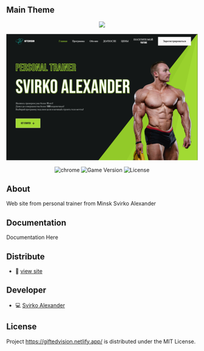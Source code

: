 ## Main Theme
<p align="center">
      <img src="bra1.png" width="726">
</p>


<p align="center">
      <img src="fon2.png" width="726">
</p>

<p align="center">
   <img src="https://img.shields.io/badge/version-chrome-green" alt="chrome">
   <img src="https://img.shields.io/badge/-HTML%20%2F%20CSS-purple" alt="Game Version">
   <img src="https://img.shields.io/badge/-JS%20%2F%20Swiper%20%2F%20Scroll%20js-yellow" alt="License">
</p>

## About

Web site from personal trainer from Minsk Svirko Alexander

## Documentation

Documentation Here

## Distribute

- 👀 [
view site](https://giftedvision.netlify.app/)


## Developer

- 💻 [Svirko Alexander](https://github.com/SvirkoAlexander)

## License

Project https://giftedvision.netlify.app/ is distributed under the MIT License.
